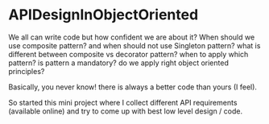 # APIDesignInObjectOriented

We all can write code but how confident we are about it? When should we use composite pattern? and when should not use Singleton pattern? what is different between composite vs decorator pattern? when to apply which pattern? is pattern a mandatory? do we apply right object oriented principles? 

Basically, you never know! there is always a better code than yours (I feel).

So started this mini project where I collect different API requirements (available online) and try to come up with best low level design / code.
